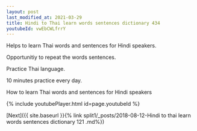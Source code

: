 ```yaml
---
layout: post
last_modified_at: 2021-03-29
title: Hindi to Thai learn words sentences dictionary 434 
youtubeId: vwEbCWLfrrY
---
```

 
 
Helps to learn Thai words and sentences for Hindi speakers.

Opportunitiy to repeat the words sentences. 

Practice Thai language. 
 
10 minutes practice every day. 
 
How to learn Thai words and sentences for Hindi speakers 
 
{% include youtubePlayer.html id=page.youtubeId %}
 
 
[Next]({{ site.baseurl }}{% link  split1/_posts/2018-08-12-Hindi to thai learn words sentences dictionary 121 .md%})
 
